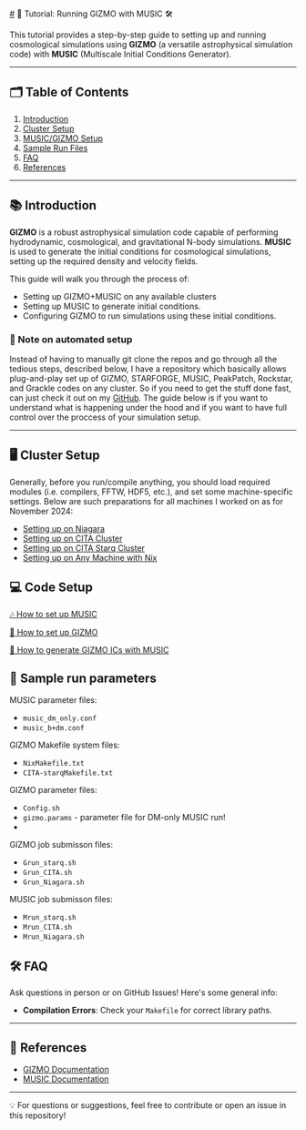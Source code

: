 [#](#) 🚀 Tutorial: Running GIZMO with MUSIC 🛠️

This tutorial provides a step-by-step guide to setting up and running cosmological simulations using **GIZMO** (a versatile astrophysical simulation code) with **MUSIC** (Multiscale Initial Conditions Generator).

---

## 🗂️ Table of Contents
1. [Introduction](#introduction)
2. [Cluster Setup](#cluster-setup)
3. [MUSIC/GIZMO Setup](#code-setup)
4. [Sample Run Files](#sample-run-parameters-and-how-to-use-them)
5. [FAQ](#faq)
6. [References](#references)

---

## 📚 Introduction

**GIZMO** is a robust astrophysical simulation code capable of performing hydrodynamic, cosmological, and gravitational N-body simulations. **MUSIC** is used to generate the initial conditions for cosmological simulations, setting up the required density and velocity fields.

This guide will walk you through the process of:
- Setting up GIZMO+MUSIC on any available clusters
- Setting up MUSIC to generate initial conditions.
- Configuring GIZMO to run simulations using these initial conditions.

### 🤖 Note on automated setup
Instead of having to manually git clone the repos and go through all the tedious
steps, described below, I have a repository which basically allows plug-and-play
set up of GIZMO, STARFORGE, MUSIC, PeakPatch, Rockstar, and Grackle codes on any 
cluster. So if you need to get the stuff done fast, can just check it out
on my [GitHub](https://github.com/Vasissualiyp/GIZMO-setup). The guide below is
if you want to understand what is happening under the hood and if you want
to have full control over the proccess of your simulation setup.

---

## 🖥 **Cluster Setup**

Generally, before you run/compile anything, you should load required modules (i.e. compilers, FFTW, HDF5, etc.), and set some machine-specific settings. Below are such preparations for all machines I worked on as for November 2024:
- [Setting up on Niagara](docs/niagara_setup.md)
- [Setting up on CITA Cluster](docs/cita_setup.md)
- [Setting up on CITA Starq Cluster](docs/starq_setup.md)
- [Setting up on Any Machine with Nix](docs/nix_setup.md)

## 💻 **Code Setup**

[🎶 How to set up MUSIC](docs/music_setup.md)

[🚀 How to set up GIZMO](docs/gizmo_setup.md)

[🌌 How to generate GIZMO ICs with MUSIC](docs/music_gizmo_ics.md)

## 🔡 Sample run parameters 

MUSIC parameter files:
* `music_dm_only.conf`
* `music_b+dm.conf`

GIZMO Makefile system files:
* `NixMakefile.txt`
* `CITA-starqMakefile.txt`

GIZMO parameter files:
* `Config.sh`
* `gizmo.params` - parameter file for DM-only MUSIC run!
* 
GIZMO job submisson files:
* `Grun_starq.sh`
* `Grun_CITA.sh`
* `Grun_Niagara.sh`

MUSIC job submisson files:
* `Mrun_starq.sh`
* `Mrun_CITA.sh`
* `Mrun_Niagara.sh`

## 🛠️ FAQ

Ask questions in person or on GitHub Issues! Here's some general info:

- **Compilation Errors**: Check your `Makefile` for correct library paths.

---

## 📖 References

- [GIZMO Documentation](http://www.tapir.caltech.edu/~phopkins/Site/GIZMO_files/gizmo_documentation.html)
- [MUSIC Documentation](https://www-n.oca.eu/ohahn/MUSIC/)

---

💡 For questions or suggestions, feel free to contribute or open an issue in this repository!
